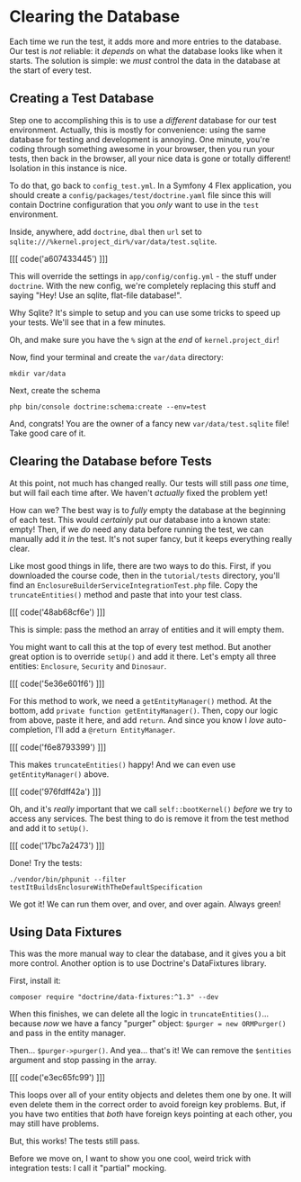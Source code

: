 # Clearing the Database

Each time we run the test, it adds more and more entries to the database. Our test
is *not* reliable: it *depends* on what the database looks like when it starts. The
solution is simple: we *must* control the data in the database at the start of every
test.

## Creating a Test Database

Step one to accomplishing this is to use a *different* database for our test environment.
Actually, this is mostly for convenience: using the same database for testing
and development is annoying. One minute, you're coding through something awesome
in your browser, then you run your tests, then back in the browser, all your nice
data is gone or totally different! Isolation in this instance is nice.

To do that, go back to `config_test.yml`. In a Symfony 4 Flex application, you
should create a `config/packages/test/doctrine.yaml` file since this will contain
Doctrine configuration that you *only* want to use in the `test` environment.

Inside, anywhere, add `doctrine`, `dbal` then `url` set to
`sqlite:///%kernel.project_dir%/var/data/test.sqlite`.

[[[ code('a607433445') ]]]

This will override the settings in `app/config/config.yml` - the stuff under `doctrine`.
With the new config, we're completely replacing this stuff and saying "Hey! Use an
sqlite, flat-file database!".

Why Sqlite? It's simple to setup and you can use some tricks to speed up your
tests. We'll see that in a few minutes.

Oh, and make sure you have the `%` sign at the *end* of `kernel.project_dir`!

Now, find your terminal and create the `var/data` directory:

```terminal-silent
mkdir var/data
```

Next, create the schema

```terminal
php bin/console doctrine:schema:create --env=test
```

And, congrats! You are the owner of a fancy new `var/data/test.sqlite` file!
Take good care of it.

## Clearing the Database before Tests

At this point, not much has changed really. Our tests will still pass *one* time,
but will fail each time after. We haven't *actually* fixed the problem yet!

How can we? The best way is to *fully* empty the database at the beginning of each
test. This would *certainly* put our database into a known state: empty! Then, if
we *do* need any data before running the test, we can manually add it *in* the test.
It's not super fancy, but it keeps everything really clear.

Like most good things in life, there are two ways to do this. First, if you downloaded
the course code, then in the `tutorial/tests` directory, you'll find an
`EnclosureBuilderServiceIntegrationTest.php` file. Copy the `truncateEntities()`
method and paste that into your test class.

[[[ code('48ab68cf6e') ]]]

This is simple: pass the method an array of entities and it will empty them.

You might want to call this at the top of every test method. But another great option
is to override `setUp()` and add it there. Let's empty all three entities:
`Enclosure`, `Security` and `Dinosaur`.

[[[ code('5e36e601f6') ]]]

For this method to work, we need a `getEntityManager()` method. At the bottom,
add `private function getEntityManager()`. Then, copy our logic from above, paste
it here, and add `return`. And since you know I *love* auto-completion, I'll add
a `@return EntityManager`.

[[[ code('f6e8793399') ]]]

This makes `truncateEntities()` happy! And we can even use `getEntityManager()` above.

[[[ code('976fdff42a') ]]]

Oh, and it's *really* important that we call `self::bootKernel()` *before* we
try to access any services. The best thing to do is remove it from the test method
and add it to `setUp()`.

[[[ code('17bc7a2473') ]]]

Done! Try the tests:

```terminal-silent
./vendor/bin/phpunit --filter testItBuildsEnclosureWithTheDefaultSpecification
```

We got it! We can run them over, and over, and over again. Always green!

## Using Data Fixtures

This was the more manual way to clear the database, and it gives you a bit more
control. Another option is to use Doctrine's DataFixtures library.

First, install it:

```terminal
composer require "doctrine/data-fixtures:^1.3" --dev
```

When this finishes, we can delete all the logic in `truncateEntities()`... because
*now* we have a fancy "purger" object: `$purger = new ORMPurger()` and pass in the
entity manager.

Then... `$purger->purger()`. And yea... that's it! We can remove the `$entities`
argument and stop passing in the array.

[[[ code('e3ec65fc99') ]]]

This loops over all of your entity objects and deletes them one by one. It will even
delete them in the correct order to avoid foreign key problems. But, if you have
two entities that *both* have foreign keys pointing at each other, you may still
have problems.

But, this works! The tests still pass.

Before we move on, I want to show you one cool, weird trick with integration tests:
I call it "partial" mocking.

